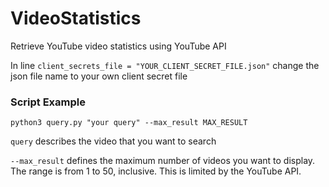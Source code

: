# VideoStatistics
Retrieve YouTube video statistics using YouTube API

In line ```client_secrets_file = "YOUR_CLIENT_SECRET_FILE.json"``` change the json file name to your own client secret file


### Script Example
```python3 query.py "your query" --max_result MAX_RESULT```

```query``` describes the video that you want to search

```--max_result``` defines the maximum number of videos you want to display. The range is from 1 to 50, inclusive. This is limited by the YouTube API.
